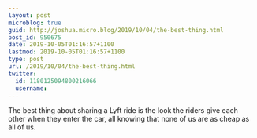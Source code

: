 ```yaml
---
layout: post
microblog: true
guid: http://joshua.micro.blog/2019/10/04/the-best-thing.html
post_id: 950675
date: 2019-10-05T01:16:57+1100
lastmod: 2019-10-05T01:16:57+1100
type: post
url: /2019/10/04/the-best-thing.html
twitter:
  id: 1180125094800216066
  username: 
---
```

The best thing about sharing a Lyft ride is the look the riders give each other when they enter the car, all knowing that none of us are as cheap as all of us.
